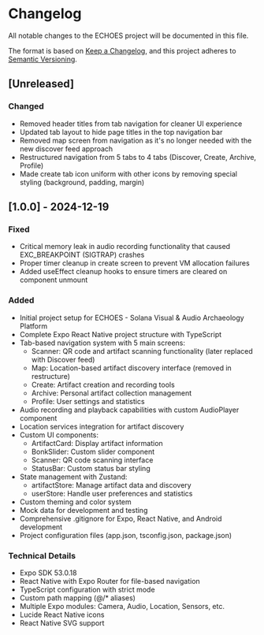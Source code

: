 # Changelog

All notable changes to the ECHOES project will be documented in this file.

The format is based on [Keep a Changelog](https://keepachangelog.com/en/1.0.0/),
and this project adheres to [Semantic Versioning](https://semver.org/spec/v2.0.0.html).

## [Unreleased]

### Changed
- Removed header titles from tab navigation for cleaner UI experience
- Updated tab layout to hide page titles in the top navigation bar
- Removed map screen from navigation as it's no longer needed with the new discover feed approach
- Restructured navigation from 5 tabs to 4 tabs (Discover, Create, Archive, Profile)
- Made create tab icon uniform with other icons by removing special styling (background, padding, margin)

## [1.0.0] - 2024-12-19

### Fixed
- Critical memory leak in audio recording functionality that caused EXC_BREAKPOINT (SIGTRAP) crashes
- Proper timer cleanup in create screen to prevent VM allocation failures
- Added useEffect cleanup hooks to ensure timers are cleared on component unmount

### Added
- Initial project setup for ECHOES - Solana Visual & Audio Archaeology Platform
- Complete Expo React Native project structure with TypeScript
- Tab-based navigation system with 5 main screens:
  - Scanner: QR code and artifact scanning functionality (later replaced with Discover feed)
  - Map: Location-based artifact discovery interface (removed in restructure)
  - Create: Artifact creation and recording tools
  - Archive: Personal artifact collection management
  - Profile: User settings and statistics
- Audio recording and playback capabilities with custom AudioPlayer component
- Location services integration for artifact discovery
- Custom UI components:
  - ArtifactCard: Display artifact information
  - BonkSlider: Custom slider component
  - Scanner: QR code scanning interface
  - StatusBar: Custom status bar styling
- State management with Zustand:
  - artifactStore: Manage artifact data and discovery
  - userStore: Handle user preferences and statistics
- Custom theming and color system
- Mock data for development and testing
- Comprehensive .gitignore for Expo, React Native, and Android development
- Project configuration files (app.json, tsconfig.json, package.json)

### Technical Details
- Expo SDK 53.0.18
- React Native with Expo Router for file-based navigation
- TypeScript configuration with strict mode
- Custom path mapping (@/* aliases)
- Multiple Expo modules: Camera, Audio, Location, Sensors, etc.
- Lucide React Native icons
- React Native SVG support